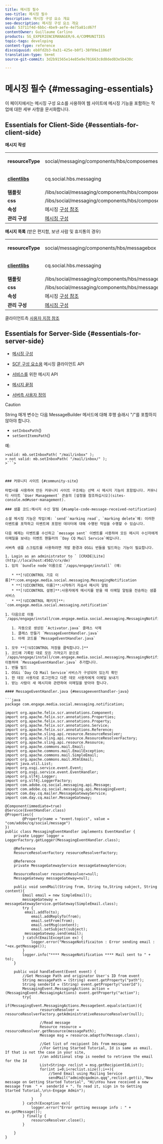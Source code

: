 ```yaml
---
title: 메시징 필수
seo-title: 메시징 필수
description: 메시징 구성 요소 개요
seo-description: 메시징 구성 요소 개요
uuid: 53711f4d-6bbc-4be9-aefe-4e75a81cd67f
contentOwner: Guillaume Carlino
products: SG_EXPERIENCEMANAGER/6.4/COMMUNITIES
topic-tags: developing
content-type: reference
discoiquuid: eb8fd2b3-0a31-425e-b0f1-38f09e1106df
translation-type: tm+mt
source-git-commit: 3d2b91565e14e85e9e701663c8d0ded03e5b430c

---
```



# 메시징 필수 {#messaging-essentials}

이 페이지에서는 메시징 구성 요소를 사용하여 웹 사이트에 메시징 기능을 포함하는 작업에 대한 세부 사항을 문서화합니다.

## Essentials for Client-Side {#essentials-for-client-side}

**메시지 작성**

<table> 
 <tbody> 
  <tr> 
   <td> <strong>resourceType</strong></td> 
   <td><p>social/messaging/components/hbs/composemessage</p> </td> 
  </tr> 
  <tr> 
   <td> <a href="client-customize.md#clientlibs-for-scf"><strong>clientlibs</strong></a></td> 
   <td><p>cq.social.hbs.messaging</p> </td> 
  </tr> 
  <tr> 
   <td> <strong>템플릿</strong></td> 
   <td>/libs/social/messaging/components/hbs/composemessage/composemessage.hbs</td> 
  </tr> 
  <tr> 
   <td><strong>css</strong></td> 
   <td>/libs/social/messaging/components/hbs/composemessage/clientlibs/composemessage.css</td> 
  </tr> 
  <tr> 
   <td><strong>속성</strong></td> 
   <td>메시징 <a href="configure-messaging.md">구성 참조</a></td> 
  </tr> 
  <tr> 
   <td><strong>관리 구성</strong></td> 
   <td><a href="messaging.md">메시징 구성</a></td> 
  </tr> 
 </tbody> 
</table>

**메시지 목록** (받은 편지함, 보낸 사람 및 휴지통의 경우)

<table> 
 <tbody> 
  <tr> 
   <td> <strong>resourceType</strong></td> 
   <td><p>social/messaging/components/hbs/messagebox</p> </td> 
  </tr> 
  <tr> 
   <td> <a href="client-customize.md#clientlibs-for-scf"><strong>clientlibs</strong></a></td> 
   <td><p>cq.social.hbs.messaging</p> </td> 
  </tr> 
  <tr> 
   <td> <strong>템플릿</strong></td> 
   <td>/libs/social/messaging/components/hbs/messagebox/messagebox.hbs</td> 
  </tr> 
  <tr> 
   <td><strong>css</strong></td> 
   <td>/libs/social/messaging/components/hbs/messagebox/clientlibs/messagebox.css</td> 
  </tr> 
  <tr> 
   <td><strong>속성</strong></td> 
   <td>메시징 <a href="configure-messaging.md">구성 참조</a></td> 
  </tr> 
  <tr> 
   <td><strong>관리 구성</strong></td> 
   <td><a href="messaging.md">메시징 구성</a></td> 
  </tr> 
 </tbody> 
</table>

클라이언트측 [사용자 지정 참조](client-customize.md)

## Essentials for Server-Side {#essentials-for-server-side}

* [메시징 구성](configure-messaging.md)

* [SCF 구성 요소용](https://helpx.adobe.com/experience-manager/6-4/sites/developing/using/reference-materials/javadoc/com/adobe/cq/social/messaging/client/api/package-summary.html) 메시징 클라이언트 API

* [서비스를](https://helpx.adobe.com/experience-manager/6-4/sites/developing/using/reference-materials/javadoc/com/adobe/cq/social/messaging/api/package-summary.html) 위한 메시지 API

* [메시지 끝점](https://helpx.adobe.com/experience-manager/6-4/sites/developing/using/reference-materials/javadoc/com/adobe/cq/social/messaging/client/endpoints/package-summary.html)

* [서버측 사용자 정의](server-customize.md)

>[!CAUTION]
>
>String 매개 변수는 다음 MessageBuilder 메서드에 대해 후행 슬래시 &quot;/&quot;를 포함하지 않아야 합니다.
>
>* `setInboxPath`()
>* `setSentItemsPath`()
>
>
예:
>
>
```>
>valid: mb.setInboxPath( "/mail/inbox" );
> not valid: mb.setInboxPath( "/mail/inbox/" );
>```>



### 커뮤니티 사이트 {#community-site}

마법사를 사용하여 만든 커뮤니티 사이트 구조에는 선택 시 메시지 기능이 포함됩니다. 커뮤니티 사이트 `User Management` 콘솔의 [설정을 참조하십시오](sites-console.md#user-management).

### 샘플 코드:메시지 수신 알림 {#sample-code-message-received-notification}

소셜 메시징 기능은 작업(예: `send``marking read`, `marking delete`예: 이러한 이벤트를 포착하고 이벤트에 포함된 데이터에 대해 수행된 작업을 수행할 수 있습니다.

다음 예제는 이벤트를 수신하고 `message sent` 이벤트를 사용하여 모든 메시지 수신자에게 이메일을 보내는 이벤트 핸들러의 `Day CQ Mail Service`예입니다.

서버측 샘플 스크립트를 사용하려면 개발 환경과 OSGi 번들을 빌드하는 기능이 필요합니다.

1. Login as an administrator to ` [CRXDE|Lite](http://localhost:4502/crx/de)`
1. 임의 `bundle node`이름으로 `/apps/engage/install` (예:

   * **[!UICONTROL 기호 이름]**:com.engage.media.social.messaging.MessagingNotification
   * **[!UICONTROL 이름]**:시작하기 자습서 메시지 알림
   * **[!UICONTROL 설명]**:사용자에게 메시지를 받을 때 이메일 알림을 전송하는 샘플 서비스
   * **[!UICONTROL 패키지]**: `com.engage.media.social.messaging.notification`

1. 다음으로 이동 `/apps/engage/install/com.engage.media.social.messaging.MessagingNotification/src/main/java/com/engage/media/social/messaging/notification`

   1. 자동으로 생성된 `Activator.java` 클래스 삭제
   1. 클래스 만들기 `MessageEventHandler.java`
   1. 아래 코드를 `MessageEventHandler.java`

1. 모두 **[!UICONTROL 저장을 클릭합니다.]**
1. 코드에 기록된 대로 모든 가져오기 문으로 `/apps/engage/install/com.engage.media.social.messaging.MessagingNotification/com.engage.media.social.messaging.MessagingNotification.bnd` 이동하여 `MessageEventHandler.java` 추가합니다.
1. 번들 빌드
1. OSGi `Day CQ Mail Service`서비스가 구성되어 있는지 확인
1. 한 데모 사용자로 로그인하고 다른 데모 사용자에게 이메일 보내기
1. 받는 사람이 새 메시지와 관련하여 이메일을 받아야 합니다.

#### MessageEventHandler.java {#messageeventhandler-java}

```java
package com.engage.media.social.messaging.notification;

import org.apache.felix.scr.annotations.Component;
import org.apache.felix.scr.annotations.Properties;
import org.apache.felix.scr.annotations.Property;
import org.apache.felix.scr.annotations.Service;
import org.apache.felix.scr.annotations.Reference;
import org.apache.sling.api.resource.ResourceResolver;
import org.apache.sling.api.resource.ResourceResolverFactory;
import org.apache.sling.api.resource.Resource;
import org.apache.commons.mail.Email;
import org.apache.commons.mail.EmailException;
import org.apache.commons.mail.SimpleEmail;
import org.apache.commons.mail.HtmlEmail;
import java.util.List;
import org.osgi.service.event.Event;
import org.osgi.service.event.EventHandler;
import org.slf4j.Logger;
import org.slf4j.LoggerFactory;
import com.adobe.cq.social.messaging.api.Message;
import com.adobe.cq.social.messaging.api.MessagingEvent;
import com.day.cq.mailer.MessageGatewayService;
import com.day.cq.mailer.MessageGateway;

@Component(immediate=true)
@Service(EventHandler.class)
@Properties({
        @Property(name = "event.topics", value = "com/adobe/cq/social/message")
})
public class MessagingEventHandler implements EventHandler {
    private Logger logger = LoggerFactory.getLogger(MessagingEventHandler.class);

    @Reference
    ResourceResolverFactory resourceResolverFactory;

    @Reference
    private MessageGatewayService messageGatewayService;

    ResourceResolver resourceResolver=null;
    MessageGateway messageGateway=null;

    public void sendMail(String from, String to,String subject, String content){
        Email email = new SimpleEmail();
        messageGateway = messageGatewayService.getGateway(SimpleEmail.class);
        try {
         email.addTo(to);
            email.addReplyTo(from);
            email.setFrom(from);
            email.setMsg(content);
            email.setSubject(subject);
         messageGateway.send(email);
        } catch(EmailException ex) {
            logger.error("MessageNotificaiton : Error sending email : "+ex.getMessage());
        }
        logger.info("**** MessageNotification **** Mail sent to " + to);
    }

    public void handleEvent(Event event) {
        //Get Message Path and originator User's ID from event
        String messagePath = (String) event.getProperty("path");
        String senderId = (String) event.getProperty("userId");
        MessagingEvent.MessagingActions action = (MessagingEvent.MessagingActions) event.getProperty("action");
        try{
            if(MessagingEvent.MessagingActions.MessageSent.equals(action)){
                resourceResolver = resourceResolverFactory.getAdministrativeResourceResolver(null);

                //Read message
                Resource resource = resourceResolver.getResource(messagePath);
                Message msg = resource.adaptTo(Message.class);

                //Get list of recipient Ids from message
                //For Getting Started Tutorial, Id is same as email. If that is not the case in your site, 
                //an additional step is needed to retrieve the email for the Id
                List<String> reclist = msg.getRecipientIdList();
                for(int i=0;i<reclist.size();i++){
                    //Send Email using Mailing Service
                    sendMail("admin@cqadmin.qqq",reclist.get(i),"New message on Getting Started Tutorial", "Hi\nYou have received a new message from  " +  senderId + ". To read it, sign in to Getting Started Tutorial.\n\n-Engage Admin");
                }
            }
        } catch(Exception ex){
            logger.error("Error getting message info : " + ex.getMessage());
        } finally {
            resourceResolver.close();
        }

    }
}
```

